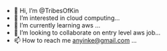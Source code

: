 - 👋 Hi, I’m @TribesOfKin
- 👀 I’m interested in cloud computing...
- 🌱 I’m currently learning aws ...
- 💞️ I’m looking to collaborate on entry level aws job...
- 📫 How to reach me anyinke@gmail.com ...

<!---
tatabong18/tatabong18 is a ✨ special ✨ repository because its `README.md` (this file) appears on your GitHub profile.
You can click the Preview link to take a look at your changes.
--->

